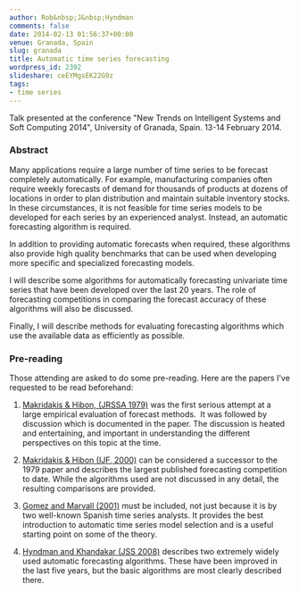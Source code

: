 ```yaml
---
author: Rob&nbsp;J&nbsp;Hyndman
comments: false
date: 2014-02-13 01:56:37+00:00
venue: Granada, Spain
slug: granada
title: Automatic time series forecasting
wordpress_id: 2392
slideshare: ceEYMgsEK22G9z
tags:
- time series
---
```


Talk presented at the conference "New Trends on Intelligent Systems and Soft Computing 2014", University of Granada, Spain. 13-14 February 2014.<!-- more -->


### Abstract

Many applications require a large number of time series to be forecast completely automatically. For example, manufacturing companies often require weekly forecasts of demand for thousands of products at dozens of locations in order to plan distribution and maintain suitable inventory stocks. In these circumstances, it is not feasible for time series models to be developed for each series by an experienced analyst. Instead, an automatic forecasting algorithm is required.

In addition to providing automatic forecasts when required, these algorithms also provide high quality benchmarks that can be used when developing more specific and specialized forecasting models.

I will describe some algorithms for automatically forecasting univariate time series that have been developed over the last 20 years. The role of forecasting competitions in comparing the forecast accuracy of these algorithms will also be discussed.

Finally, I will describe methods for evaluating forecasting algorithms which use the available data as efficiently as possible.


### Pre-reading

Those attending are asked to do some pre-reading. Here are the papers I've requested to be read beforehand:



  1. [Makridakis & Hibon, (JRSSA 1979)](http://www.jstor.org/stable/2345077) was the first serious attempt at a large empirical evaluation of forecast methods.  It was followed by discussion which is documented in the paper. The discussion is heated and entertaining, and important in understanding the different perspectives on this topic at the time.

  2. [Makridakis & Hibon (IJF, 2000)](http://www.forecastingprinciples.com/paperpdf/Makridakia-The%20M3%20Competition.pdf) can be considered a successor to the 1979 paper and describes the largest published forecasting competition to date. While the algorithms used are not discussed in any detail, the resulting comparisons are provided.

  3. [Gomez and Marvall (2001)](http://dx.doi.org/10.1002/9781118032978.ch7) must be included, not just because it is by two well-known Spanish time series analysts. It provides the best introduction to automatic time series model selection and is a useful starting point on some of the theory.

  4. [Hyndman and Khandakar (JSS 2008)](http://www.jstatsoft.org/v27/i03/paper) describes two extremely widely used automatic forecasting algorithms. These have been improved in the last five years, but the basic algorithms are most clearly described there.
